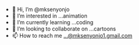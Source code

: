 - 👋 Hi, I’m @mksenyonjo
- 👀 I’m interested in ...animation
- 🌱 I’m currently learning ...coding
- 💞️ I’m looking to collaborate on ...cartoons
- 📫 How to reach me ...@mksenyonjo1.gmail.com

<!---
mksenyonjo/mksenyonjo is a ✨ special ✨ repository because its `README.md` (this file) appears on your GitHub profile.
You can click the Preview link to take a look at your changes.
--->
